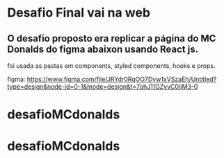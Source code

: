 
# Desafio Final vai na web

## O desafio proposto era replicar a página do MC Donalds do figma abaixon usando React js.

foi usada as pastas em components, styled components, hooks e props.


figma:
https://www.figma.com/file/JRYdr0RqOO7Dvw1xVSzaEh/Untitled?type=design&node-id=0-1&mode=design&t=7ohJ11GZyvC0IiM3-0

# desafioMCdonalds
# desafioMCdonalds
